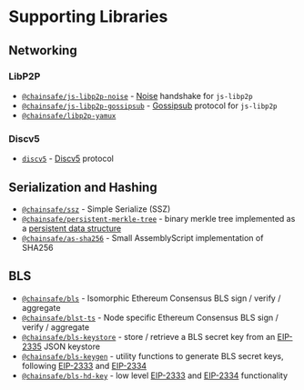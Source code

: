 # Supporting Libraries

## Networking

### LibP2P

- [`@chainsafe/js-libp2p-noise`](https://github.com/NodeFactoryIo/js-libp2p-noise) - [Noise](https://noiseprotocol.org/noise.html) handshake for `js-libp2p`
- [`@chainsafe/js-libp2p-gossipsub`](https://github.com/ChainSafe/js-libp2p-gossipsub) - [Gossipsub](https://github.com/libp2p/specs/tree/master/pubsub/gossipsub) protocol for `js-libp2p`
- [`@chainsafe/libp2p-yamux`](https://github.com/ChainSafe/js-libp2p-yamux)

### Discv5

- [`discv5`](https://github.com/ChainSafe/discv5) - [Discv5](https://github.com/ethereum/devp2p/blob/master/discv5/discv5.md) protocol

## Serialization and Hashing

- [`@chainsafe/ssz`](https://github.com/ChainSafe/ssz) - Simple Serialize (SSZ)
- [`@chainsafe/persistent-merkle-tree`](https://github.com/ChainSafe/persistent-merkle-tree) - binary merkle tree implemented as a [persistent data structure](https://en.wikipedia.org/wiki/Persistent_data_structure)
- [`@chainsafe/as-sha256`](https://github.com/ChainSafe/as-sha256) - Small AssemblyScript implementation of SHA256

## BLS

- [`@chainsafe/bls`](https://github.com/ChainSafe/bls) - Isomorphic Ethereum Consensus BLS sign / verify / aggregate
- [`@chainsafe/blst-ts`](https://github.com/ChainSafe/blst-ts) - Node specific Ethereum Consensus BLS sign / verify / aggregate
- [`@chainsafe/bls-keystore`](https://github.com/ChainSafe/bls-keystore) - store / retrieve a BLS secret key from an [EIP-2335](https://github.com/ethereum/EIPs/blob/master/EIPS/eip-2335.md) JSON keystore
- [`@chainsafe/bls-keygen`](https://github.com/ChainSafe/bls-keygen) - utility functions to generate BLS secret keys, following [EIP-2333](https://github.com/ethereum/EIPs/blob/master/EIPS/eip-2333.md) and [EIP-2334](https://github.com/ethereum/EIPs/blob/master/EIPS/eip-2334.md)
- [`@chainsafe/bls-hd-key`](https://github.com/ChainSafe/bls-hd-key) - low level [EIP-2333](https://github.com/ethereum/EIPs/blob/master/EIPS/eip-2333.md) and [EIP-2334](https://github.com/ethereum/EIPs/blob/master/EIPS/eip-2334.md) functionality
